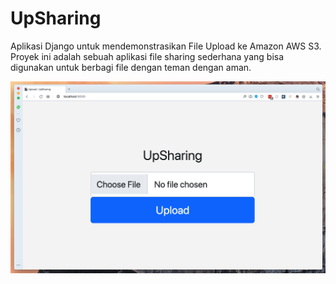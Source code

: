 # UpSharing

Aplikasi Django untuk mendemonstrasikan File Upload ke Amazon AWS S3. Proyek ini adalah sebuah aplikasi file sharing sederhana yang bisa digunakan untuk berbagi file dengan teman dengan aman.

![Screenshot](https://raw.githubusercontent.com/upkoding/UpSharing/master/screenshot.png)
